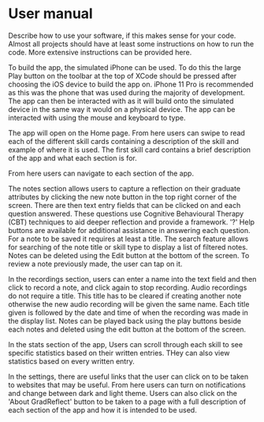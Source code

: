 # User manual 

Describe how to use your software, if this makes sense for your code. Almost all projects should have at least some instructions on how to run the code. More extensive instructions can be provided here.

To build the app, the simulated iPhone can be used. To do this the large Play button on the toolbar at the top of XCode should be pressed after choosing the iOS device to build the app on. iPhone 11 Pro is recommended as this was the phone that was used during the majority of development. 
The app can then be interacted with as it will build onto the simulated device in the same way it would on a physical device. The app can be interacted with using the mouse and keyboard to type.

The app will open on the Home page. From here users can swipe to read each of the different skill cards containing a description of the skill and example of where it is used. The first skill card contains a brief description of the app and what each section is for.

From here users can navigate to each section of the app.

The notes section allows users to capture a reflection on their graduate attributes by clicking the new note button in the top right corner of the screen. There are then text entry fields that can be clicked on and each question answered. These questions use Cognitive Behavioural Therapy (CBT) techniques to aid deeper reflection and provide a framework. '?' Help buttons are available for additional assistance in answering each question. For a note to be saved it requires at least a title. The search feature allows for searching of the note title or skill type to display a list of filtered notes. Notes can be deleted using the Edit button at the bottom of the screen. To review a note previously made, the user can tap on it.

In the recordings section, users can enter a name into the text field and then click to record a note, and click again to stop recording. Audio recordings do not require a title. This title has to be cleared if creating another note otherwise the new audio recording will be given the same name. Each title given is followed by the date and time of when the recording was made in the display list. Notes can be played back using the play buttons beside each notes and deleted using the edit button at the bottom of the screen.

In the stats section of the app, Users can scroll through each skill to see specific statistics based on their written entries. THey can also view statistics based on every written entry.

In the settings, there are useful links that the user can click on to be taken to websites that may be useful. From here users can turn on notifications and change between dark and light theme. Users can also click on the 'About GradReflect' button to be taken to a page with a full description of each section of the app and how it is intended to be used. 